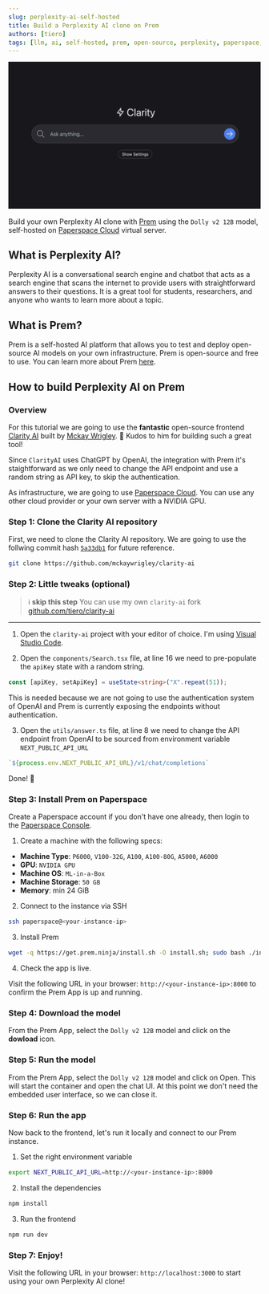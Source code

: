 ```yaml
---
slug: perplexity-ai-self-hosted
title: Build a Perplexity AI clone on Prem
authors: [tiero]
tags: [llm, ai, self-hosted, prem, open-source, perplexity, paperspace, dolly]
---
```


![Clarity AI Screenshot](./screenshot.png)

Build your own Perplexity AI clone with [Prem](https://premai.io) using the `Dolly v2 12B` model, self-hosted on [Paperspace Cloud](https://www.paperspace.com/gpu-cloud) virtual server.

<!--truncate-->

## What is Perplexity AI?

Perplexity AI is a conversational search engine and chatbot that acts as a search engine that scans the internet to provide users with straightforward answers to their questions. It is a great tool for students, researchers, and anyone who wants to learn more about a topic.

## What is Prem?

Prem is a self-hosted AI platform that allows you to test and deploy open-source AI models on your own infrastructure. Prem is open-source and free to use. You can learn more about Prem [here](https://premai.io).

## How to build Perplexity AI on Prem


### Overview

For this tutorial we are going to use the **fantastic** open-source frontend [Clarity AI](https://github.com/mckaywrigley/clarity-ai) built by [Mckay Wrigley](https://github.com/mckaywrigley). 👏 Kudos to him for building such a great tool!

Since `ClarityAI` uses ChatGPT by OpenAI, the integration with Prem it's staightforward as we only need to change the API endpoint and use a random string as API key, to skip the authentication.

As infrastructure, we are going to use [Paperspace Cloud](https://www.paperspace.com/gpu-cloud). You can use any other cloud provider or your own server with a NVIDIA GPU.


### Step 1: Clone the Clarity AI repository

First, we need to clone the Clarity AI repository. We are going to use the follwing commit hash [`5a33db1`](https://github.com/mckaywrigley/clarity-ai/commit/5a33db140d253f47da3f07ad1475938c14dfda45) for future reference.

```bash
git clone https://github.com/mckaywrigley/clarity-ai
```

### Step 2: Little tweaks (optional)


> ℹ️ **skip this step** You can use my own `clarity-ai` fork [github.com/tiero/clarity-ai](https://github.com/tiero/clarity-ai)

***

1. Open the `clarity-ai` project with your editor of choice. I'm using [Visual Studio Code](https://code.visualstudio.com/).

2. Open the `components/Search.tsx` file, at line 16 we need to pre-populate the `apiKey` state with a random string. 


```typescript
const [apiKey, setApiKey] = useState<string>("X".repeat(51));
```

This is needed because we are not going to use the authentication system of OpenAI and Prem is currently exposing the endpoints without authentication.

3. Open the `utils/answer.ts` file, at line 8 we need to change the API endpoint from OpenAI to be sourced from environment variable `NEXT_PUBLIC_API_URL`

```typescript
`${process.env.NEXT_PUBLIC_API_URL}/v1/chat/completions`
```

Done! 🎉

### Step 3: Install Prem on Paperspace


Create a Paperspace account if you don't have one already, then login to the [Paperspace Console](https://console.paperspace.com/).

1. Create a machine with the following specs:

- **Machine Type**: `P6000`, `V100-32G`, `A100`, `A100-80G`, `A5000`, `A6000`
- **GPU**: `NVIDIA GPU`
- **Machine OS**: `ML-in-a-Box`
- **Machine Storage**: `50 GB`
- **Memory**: min 24 GiB

2. Connect to the instance via SSH

```bash
ssh paperspace@<your-instance-ip>
```

3. Install Prem

```bash
wget -q https://get.prem.ninja/install.sh -O install.sh; sudo bash ./install.sh
```

4. Check the app is live.

Visit the following URL in your browser: `http://<your-instance-ip>:8000` to confirm the Prem App is up and running.

### Step 4: Download the model 

From the Prem App, select the `Dolly v2 12B` model and click on the **dowload** icon.

### Step 5: Run the model

From the Prem App, select the `Dolly v2 12B` model and click on Open. This will start the container and open the chat UI. At this point we don't need the embedded user interface, so we can close it.

### Step 6: Run the app

Now back to the frontend, let's run it locally and connect to our Prem instance.

1. Set the right environment variable 

```bash
export NEXT_PUBLIC_API_URL=http://<your-instance-ip>:8000
```

2. Install the dependencies

```bash
npm install
```

3. Run the frontend

```bash
npm run dev
```


### Step 7: Enjoy!

Visit the following URL in your browser: `http://localhost:3000` to start using your own Perplexity AI clone!

